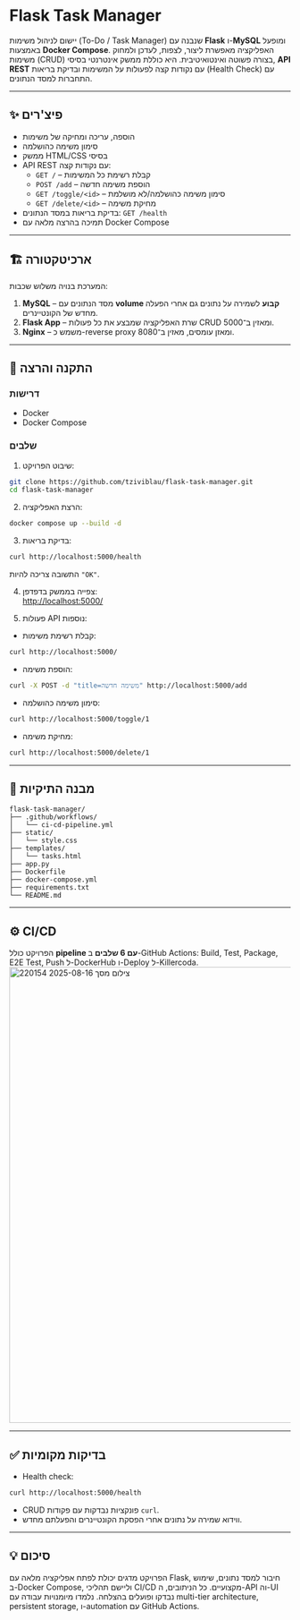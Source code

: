 # Flask Task Manager

יישום לניהול משימות (To-Do / Task Manager) שנבנה עם **Flask** ו-**MySQL** ומופעל באמצעות **Docker Compose**. האפליקציה מאפשרת ליצור, לצפות, לעדכן ולמחוק משימות (CRUD) בצורה פשוטה ואינטואיטיבית. היא כוללת ממשק אינטרנטי בסיסי, **API REST** עם נקודות קצה לפעולות על המשימות ובדיקת בריאות (Health Check) עם התחברות למסד הנתונים. 

---

## ✨ פיצ'רים
- הוספה, עריכה ומחיקה של משימות
- סימון משימה כהושלמה
- ממשק HTML/CSS בסיסי
- API REST עם נקודות קצה:
  - `GET /` – קבלת רשימת כל המשימות
  - `POST /add` – הוספת משימה חדשה
  - `GET /toggle/<id>` – סימון משימה כהושלמה/לא מושלמת
  - `GET /delete/<id>` – מחיקת משימה
- בדיקת בריאות במסד הנתונים: `GET /health`
- תמיכה בהרצה מלאה עם Docker Compose

---

## 🏗️ ארכיטקטורה
המערכת בנויה משלוש שכבות:  
1. **MySQL** – מסד הנתונים עם **volume קבוע** לשמירה על נתונים גם אחרי הפעלה מחדש של הקונטיינרים.  
2. **Flask App** – שרת האפליקציה שמבצע את כל פעולות CRUD ומאזין ב־5000.  
3. **Nginx** – משמש כ-reverse proxy ומאזן עומסים, מאזין ב־8080.

---

## 🚀 התקנה והרצה
### דרישות
- Docker
- Docker Compose

### שלבים
1. שיבוט הפרויקט:
```bash
git clone https://github.com/tziviblau/flask-task-manager.git
cd flask-task-manager
```

2. הרצת האפליקציה:
```bash
docker compose up --build -d
```

3. בדיקת בריאות:
```bash
curl http://localhost:5000/health
```
התשובה צריכה להיות `"OK"`.

4. צפייה בממשק בדפדפן:  
[http://localhost:5000/](http://localhost:5000/)

5. פעולות API נוספות:
- קבלת רשימת משימות:
```bash
curl http://localhost:5000/
```
- הוספת משימה:
```bash
curl -X POST -d "title=משימה חדשה" http://localhost:5000/add
```
- סימון משימה כהושלמה:
```bash
curl http://localhost:5000/toggle/1
```
- מחיקת משימה:
```bash
curl http://localhost:5000/delete/1
```

---

## 📁 מבנה התיקיות
```
flask-task-manager/
├── .github/workflows/
│   └── ci-cd-pipeline.yml
├── static/
│   └── style.css
├── templates/
│   └── tasks.html
├── app.py
├── Dockerfile
├── docker-compose.yml
├── requirements.txt
└── README.md
```

---

## ⚙️ CI/CD
הפרויקט כולל **pipeline עם 6 שלבים** ב-GitHub Actions: Build, Test, Package, E2E Test, Push ל-DockerHub ו-Deploy ל-Killercoda.
<img width="1919" height="815" alt="צילום מסך 2025-08-16 220154" src="https://github.com/user-attachments/assets/c7e9433d-298b-436a-a87c-e94e4314e93d" />


---

## ✅ בדיקות מקומיות
- Health check:  
```bash
curl http://localhost:5000/health
```
- CRUD פונקציות נבדקות עם פקודות `curl`.  
- ווידוא שמירה על נתונים אחרי הפסקת הקונטיינרים והפעלתם מחדש.

---

## 💡 סיכום
הפרויקט מדגים יכולת לפתח אפליקציה מלאה עם Flask, חיבור למסד נתונים, שימוש ב-Docker Compose, וליישם תהליכי CI/CD מקצועיים. כל הניתובים, ה-API וה-UI נבדקו ופועלים בהצלחה. נלמדו מיומנויות עבודה עם multi-tier architecture, persistent storage, ו-automation עם GitHub Actions.
